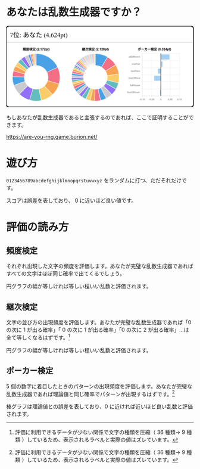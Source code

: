 # あなたは乱数生成器ですか？

<img src="./screenshots/result.png">

もしあなたが乱数生成器であると主張するのであれば、ここで証明することができます。

https://are-you-rng.game.burion.net/

# 遊び方

`0123456789abcdefghijklmnopqrstuvwxyz` をランダムに打つ、ただそれだけです。

スコアは誤差を表しており、 0 に近いほど良い値です。

# 評価の読み方

## 頻度検定

それぞれ出現した文字の頻度を評価します。あなたが完璧な乱数生成器であればすべての文字はほぼ同じ確率で出てくるでしょう。

円グラフの幅が等しければ等しい程いい乱数と評価されます。

## 継次検定

文字の並び方の出現頻度を評価します。あなたが完璧な乱数生成器であれば「0 の次に 1 が出る確率」「 0 の次に 1 が出る確率」「0 の次に 2 が出る確率」...は全て等しくなるはずです。[^1]

円グラフの幅が等しければ等しい程いい乱数と評価されます。

## ポーカー検定

5 個の数字に着目したときのパターンの出現頻度を評価します。あなたが完璧な乱数生成器であれば理論値と同じ確率でパターンが出現するはずです。[^1]

棒グラフは理論値との誤差を表しており、0 に近ければ近いほど良い乱数と評価されます。

[^1]: 評価に利用できるデータが少ない関係で文字の種類を圧縮（ 36 種類-> 9 種類 ）しているため、表示されるラベルと実際の値はズレています。
